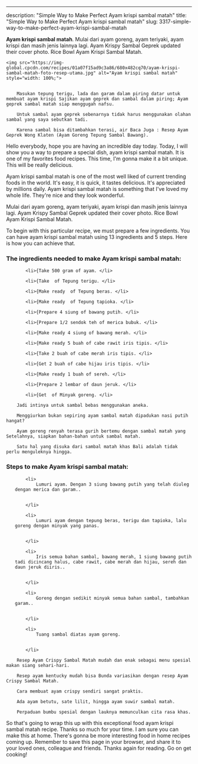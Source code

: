 ---
description: "Simple Way to Make Perfect Ayam krispi sambal matah"
title: "Simple Way to Make Perfect Ayam krispi sambal matah"
slug: 3317-simple-way-to-make-perfect-ayam-krispi-sambal-matah

<p>
	<strong>Ayam krispi sambal matah</strong>. 
	Mulai dari ayam goreng, ayam teriyaki, ayam krispi dan masih jenis lainnya lagi. Ayam Krispy Sambal Geprek updated their cover photo. Rice Bowl Ayam Krispi Sambal Matah.
</p>
<p>
	
	<img src="https://img-global.cpcdn.com/recipes/01a07f15ad9c3a86/680x482cq70/ayam-krispi-sambal-matah-foto-resep-utama.jpg" alt="Ayam krispi sambal matah" style="width: 100%;">
	
	
		Masukan tepung terigu, lada dan garam dalam piring datar untuk membuat ayam krispi Sajikan ayam geprek dan sambal dalam piring; Ayam geprek sambal matah siap menggugah nafsu.
	
		Untuk sambal ayam geprek sebenarnya tidak harus menggunakan olahan sambal yang saya sebutkan tadi.
	
		Karena sambal bisa ditambahkan terasi, air Baca Juga : Resep Ayam Geprek Wong Klaten (Ayam Goreng Tepung Sambal Bawang).
	
</p>
<p>
	Hello everybody, hope you are having an incredible day today. Today, I will show you a way to prepare a special dish, ayam krispi sambal matah. It is one of my favorites food recipes. This time, I'm gonna make it a bit unique. This will be really delicious.
</p>
	
<p>
	Ayam krispi sambal matah is one of the most well liked of current trending foods in the world. It's easy, it is quick, it tastes delicious. It's appreciated by millions daily. Ayam krispi sambal matah is something that I've loved my whole life. They're nice and they look wonderful.
</p>
<p>
	Mulai dari ayam goreng, ayam teriyaki, ayam krispi dan masih jenis lainnya lagi. Ayam Krispy Sambal Geprek updated their cover photo. Rice Bowl Ayam Krispi Sambal Matah.
</p>

<p>
To begin with this particular recipe, we must prepare a few ingredients. You can have ayam krispi sambal matah using 13 ingredients and 5 steps. Here is how you can achieve that.
</p>

<h3>The ingredients needed to make Ayam krispi sambal matah:</h3>

<ol>
	
		<li>{Take 500 gram of ayam. </li>
	
		<li>{Take  of Tepung terigu. </li>
	
		<li>{Make ready  of Tepung beras. </li>
	
		<li>{Make ready  of Tepung tapioka. </li>
	
		<li>{Prepare 4 siung of bawang putih. </li>
	
		<li>{Prepare 1/2 sendok teh of merica bubuk. </li>
	
		<li>{Make ready 4 siung of bawang merah. </li>
	
		<li>{Make ready 5 buah of cabe rawit iris tipis. </li>
	
		<li>{Take 2 buah of cabe merah iris tipis. </li>
	
		<li>{Get 2 buah of cabe hijau iris tipis. </li>
	
		<li>{Make ready 1 buah of sereh. </li>
	
		<li>{Prepare 2 lembar of daun jeruk. </li>
	
		<li>{Get  of Minyak goreng. </li>
	
</ol>
<p>
	
		Jadi intinya untuk sambal bebas menggunakan aneka.
	
		Menggiurkan bukan sepiring ayam sambal matah dipadukan nasi putih hangat?
	
		Ayam goreng renyah terasa gurih bertemu dengan sambal matah yang Setelahnya, siapkan bahan-bahan untuk sambal matah.
	
		Satu hal yang disuka dari sambal matah khas Bali adalah tidak perlu menguleknya hingga.
	
</p>

<h3>Steps to make Ayam krispi sambal matah:</h3>

<ol>
	
		<li>
			Lumuri ayam. Dengan 3 siung bawang putih yang telah diuleg dengan merica dan garam..
			
			
		</li>
	
		<li>
			Lumuri ayam dengan tepung beras, terigu dan tapioka, lalu goreng dengan minyak yang panas.
			
			
		</li>
	
		<li>
			Iris semua bahan sambal, bawang merah, 1 siung bawang putih tadi dicincang halus, cabe rawit, cabe merah dan hijau, sereh dan daun jeruk diiris..
			
			
		</li>
	
		<li>
			Goreng dengan sedikit minyak semua bahan sambal, tambahkan garam..
			
			
		</li>
	
		<li>
			Tuang sambal diatas ayam goreng.
			
			
		</li>
	
</ol>

<p>
	
		Resep Ayam Crispy Sambal Matah mudah dan enak sebagai menu spesial makan siang sehari-hari.
	
		Resep ayam kentucky mudah bisa Bunda variasikan dengan resep Ayam Crispy Sambal Matah.
	
		Cara membuat ayam crispy sendiri sangat praktis.
	
		Ada ayam betutu, sate lilit, hingga ayam suwir sambal matah.
	
		Perpaduan bumbu spesial dengan lauknya memunculkan cita rasa khas.
	
</p>

<p>
	So that's going to wrap this up with this exceptional food ayam krispi sambal matah recipe. Thanks so much for your time. I am sure you can make this at home. There's gonna be more interesting food in home recipes coming up. Remember to save this page in your browser, and share it to your loved ones, colleague and friends. Thanks again for reading. Go on get cooking!
</p>
